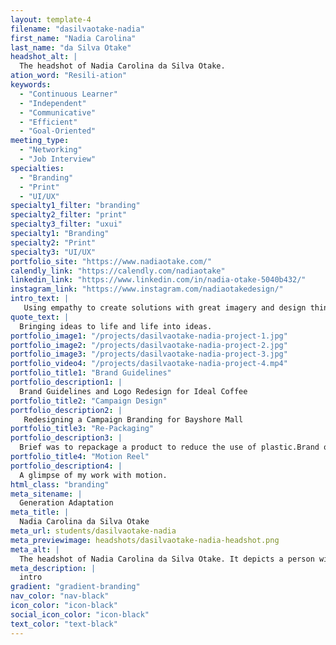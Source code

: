 ```yaml
---
layout: template-4
filename: "dasilvaotake-nadia"
first_name: "Nadia Carolina"
last_name: "da Silva Otake"
headshot_alt: |
  The headshot of Nadia Carolina da Silva Otake.
ation_word: "Resili-ation"
keywords:
  - "Continuous Learner"
  - "Independent"
  - "Communicative"
  - "Efficient"
  - "Goal-Oriented"
meeting_type:
  - "Networking"
  - "Job Interview"
specialties:
  - "Branding"
  - "Print"
  - "UI/UX"
specialty1_filter: "branding"
specialty2_filter: "print"
specialty3_filter: "uxui"
specialty1: "Branding"
specialty2: "Print"
specialty3: "UI/UX"
portfolio_site: "https://www.nadiaotake.com/"
calendly_link: "https://calendly.com/nadiaotake"
linkedin_link: "https://www.linkedin.com/in/nadia-otake-5040b432/"
instagram_link: "https://www.instagram.com/nadiaotakedesign/"
intro_text: |
   Using empathy to create solutions with great imagery and design thinking. Trying to dignify humans and brands through my skills.With a very creative brain, experienced in mixed medias, writing upside down and with a strong passion for excellence and beauty.
quote_text: |
  Bringing ideas to life and life into ideas.
portfolio_image1: "/projects/dasilvaotake-nadia-project-1.jpg"
portfolio_image2: "/projects/dasilvaotake-nadia-project-2.jpg"
portfolio_image3: "/projects/dasilvaotake-nadia-project-3.jpg"
portfolio_video4: "/projects/dasilvaotake-nadia-project-4.mp4"
portfolio_title1: "Brand Guidelines"
portfolio_description1: |
  Brand Guidelines and Logo Redesign for Ideal Coffee
portfolio_title2: "Campaign Design"
portfolio_description2: |
   Redesigning a Campaign Branding for Bayshore Mall
portfolio_title3: "Re-Packaging"
portfolio_description3: |
  Brief was to repackage a product to reduce the use of plastic.Brand of choice: GraceProduct: Quinoa
portfolio_title4: "Motion Reel"
portfolio_description4: |
  A glimpse of my work with motion.
html_class: "branding"
meta_sitename: |
  Generation Adaptation
meta_title: |
  Nadia Carolina da Silva Otake
meta_url: students/dasilvaotake-nadia
meta_previewimage: headshots/dasilvaotake-nadia-headshot.png
meta_alt: |
  The headshot of Nadia Carolina da Silva Otake. It depicts a person with mid-length brown hair smiling brightly at the camera. They are wearing glasses and bright red lipstick.
meta_description: |
  intro
gradient: "gradient-branding"
nav_color: "nav-black"
icon_color: "icon-black"
social_icon_color: "icon-black"
text_color: "text-black"
---
```

